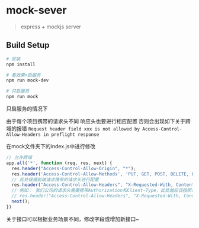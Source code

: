 # mock-sever

> express + mockjs server

## Build Setup

``` bash
# 安装
npm install

# 看效果+启服务
npm run mock-dev

# 只启服务
npm run mock

```
只启服务的情况下

由于每个项目携带的请求头不同 响应头也要进行相应配置 否则会出现如下关于跨域的报错
`Request header field xxx is not allowed by Access-Control-Allow-Headers in preflight response`

在mock文件夹下的index.js中进行修改

```javascript
// 允许跨域
app.all('*', function (req, res, next) {
  res.header("Access-Control-Allow-Origin", "*");
  res.header('Access-Control-Allow-Methods', 'PUT, GET, POST, DELETE, OPTIONS');
  // 此处根据前端请求携带的请求头进行配置 
  res.header("Access-Control-Allow-Headers", "X-Requested-With, Content-Type");
  // 例如： 我们公司的请求头需要携带Authorization和Client-Type，此处就应该按照以下进行配置
  // res.header("Access-Control-Allow-Headers", "X-Requested-With, Content-Type, Authorization, Client-Type");
  next();
})
```

关于接口可以根据业务场景不同，修改字段或增加新接口~